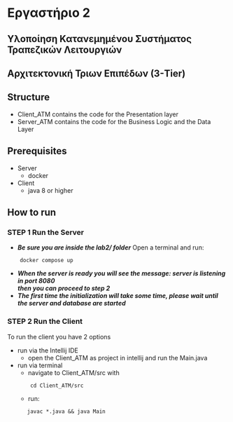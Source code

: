 # Εργαστήριο 2

## Υλοποίηση Κατανεμημένου Συστήματος Τραπεζικών Λειτουργιών

## Αρχιτεκτονική Τριων Επιπέδων (3-Tier)

## Structure
* Client_ATM contains the code for the Presentation layer
* Server_ATM contains the code for the Business Logic and the Data Layer

## Prerequisites
* Server
    - docker
* Client
    - java 8 or higher

## How to run

### STEP 1 Run the Server
* ***Be sure you are inside the lab2/ folder***
Open a terminal and run: <br>
```terminal
    docker compose up
```
* ***When the server is ready you will see the message: server is listening in port 8080*** <br>
***then you can proceed to step 2*** <br>
* ***The first time the initialization will take some time, please wait until the server and database are started***

### STEP 2 Run the Client
To run the client you have 2 options
* run via the Intellij IDE
    - open the Client_ATM as project in intellij and run the Main.java
* run via terminal
    - navigate to Client_ATM/src with
    ```terminal
        cd Client_ATM/src
    ```
    - run:  
    ```terminal
       javac *.java && java Main
    ```
